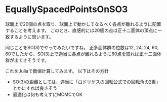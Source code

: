 # EquallySpacedPointsOnSO3

球面上で20個の点を取り、球面上で動かしてなるべく各点が離れるように配置することを考えます。
このとき、直感的には20個の点は正十二面体の頂点に一致するように思います。

同じことをSO(3)でやってみたいですね。
正多面体群の位数は12, 24, 24, 60, 60でしたから、SO(3)上で適当に各点が離れるように60点を取れば正十二面体群が出てきそうです。

これをJuliaで数値計算してみます。
以下はその方針

* SO(3)の距離としては、適当に「ロドリゲスの回転公式での回転角の2乗」とかにすれば良さそう
* 最適化は何も考えずにMCMCでOK
